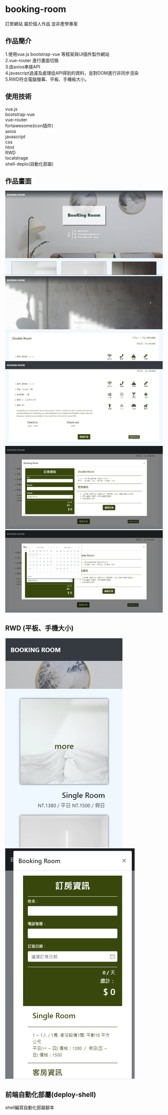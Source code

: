 # booking-room
訂房網站 屬於個人作品 並非產學專案

## 作品簡介
1.使用vue.js bootstrap-vue 等框架與UI插件製作網站  
2.vue-router 進行畫面切換  
3.由axios串接API  
4.javascript過濾及處理從API得到的資料，並對DOM進行非同步渲染  
5.RWD符合電腦螢幕、平板、手機板大小。  

## 使用技術
vue.js  
bootstrap-vue  
vue-router  
fortawesome(icon插件)  
axios  
javascript  
css  
html  
RWD  
localstrage  
shell-deplo(自動化部屬)   

## 作品畫面
![image](https://github.com/LinYuSiang/booking-room/blob/master/pic/messageImage_1612367683502.jpg)  
![image](https://github.com/LinYuSiang/booking-room/blob/master/pic/messageImage_1612367739933.jpg)  
![image](https://github.com/LinYuSiang/booking-room/blob/master/pic/messageImage_1612367751367.jpg)  
![image](https://github.com/LinYuSiang/booking-room/blob/master/pic/messageImage_1612367769307.jpg)  
![image](https://github.com/LinYuSiang/booking-room/blob/master/pic/messageImage_1612367798087.jpg)  
## RWD (平板、手機大小)
![image](https://github.com/LinYuSiang/booking-room/blob/master/pic/messageImage_1612368051034.jpg)  
![image](https://github.com/LinYuSiang/booking-room/blob/master/pic/messageImage_1612368131290.jpg)  

## 前端自動化部屬(deploy-shell)
shell編寫自動化部屬腳本
